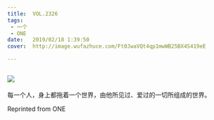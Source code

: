 ```yaml
---
title:	VOL.2326
tags:
 - 一个
 - ONE
date:	2019/02/18 1:39:50
cover:	http://image.wufazhuce.com/Ft0JwaVQt4qp1mwWB25BX4S419eE

---
```

![](http://image.wufazhuce.com/Ft0JwaVQt4qp1mwWB25BX4S419eE)
---

每一个人，身上都拖着一个世界，由他所见过、爱过的一切所组成的世界。
 
Reprinted from ONE
